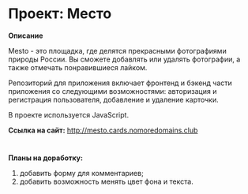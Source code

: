 # Проект: Место

**Описание**

Mesto - это площадка, где делятся прекрасными фотографиями природы России. Вы сможете добавлять или удалять фотографии, а также отмечать понравившиеся лайком.

Репозиторий для приложения включает фронтенд и бэкенд части приложения со следующими возможностями: авторизация и регистрация пользователя, добавление и удаление карточки.

В проекте используется JavaScript.

**Ссылка на сайт:** http://mesto.cards.nomoredomains.club
#
**Планы на доработку:**
1. добавить форму для комментариев;
2. добавить возможность менять цвет фона и текста.